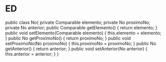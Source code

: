 # ED
public class No<T>{
private	Comparable<T> elemento;
	private No<T> proximoNo;
	private No<T> anterior;
	public Comparable<T> getElemento() {
		return elemento;
	}
	public void setElemento(Comparable<T> elemento) {
		this.elemento = elemento;
	}
	public No<T> getProximoNo() {
		return proximoNo;
	}
	public void setProximoNo(No<T> proximoNo) {
		this.proximoNo = proximoNo;
	}
	public No<T> getAnterior() {
		return anterior;
	}
	public void setAnterior(No<T> anterior) {
		this.anterior = anterior;
	}
}
